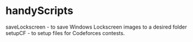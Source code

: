 # handyScripts

saveLockscreen 	- to save Windows Lockscreen images to a desired folder<br/>
setupCF		- to setup files for Codeforces contests.	